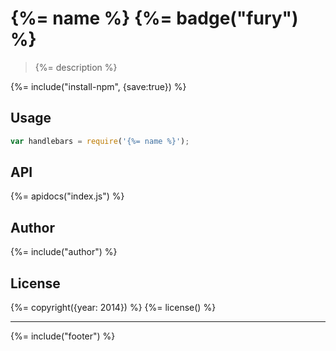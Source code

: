 # {%= name %} {%= badge("fury") %}

> {%= description %}

{%= include("install-npm", {save:true}) %}

## Usage

```js
var handlebars = require('{%= name %}');
```

## API
{%= apidocs("index.js") %}

## Author
{%= include("author") %}

## License
{%= copyright({year: 2014}) %}
{%= license() %}

***

{%= include("footer") %}


[delims]: https://github.com/jonschlinkert/delims "template delimiters"